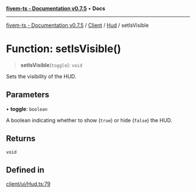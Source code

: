 [**fivem-ts - Documentation v0.7.5**](../../../../../README.md) • **Docs**

***

[fivem-ts - Documentation v0.7.5](../../../../../README.md) / [Client](../../../README.md) / [Hud](../README.md) / setIsVisible

# Function: setIsVisible()

> **setIsVisible**(`toggle`): `void`

Sets the visibility of the HUD.

## Parameters

• **toggle**: `boolean`

A boolean indicating whether to show (`true`) or hide (`false`) the HUD.

## Returns

`void`

## Defined in

[client/ui/Hud.ts:79](https://github.com/Purpose-Dev/fivem-ts/blob/main/src/client/ui/Hud.ts#L79)
